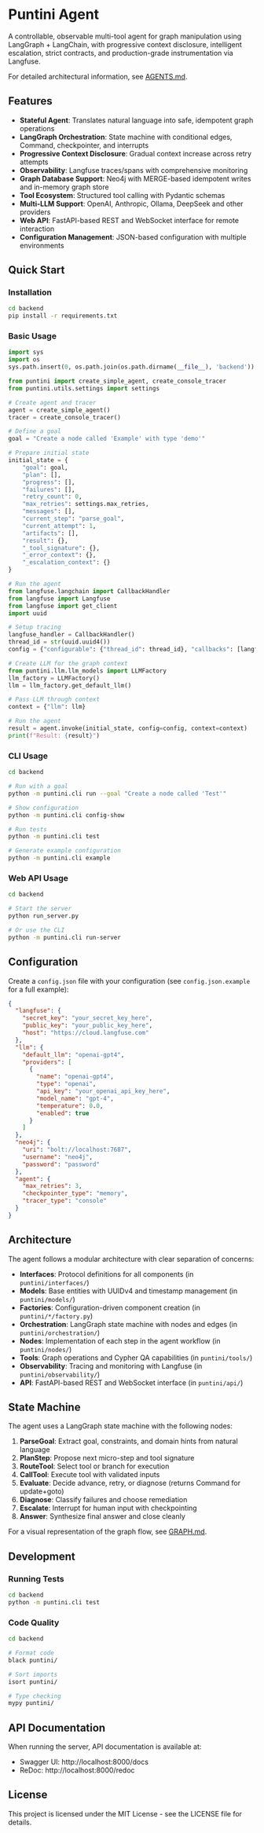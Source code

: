 # Puntini Agent

A controllable, observable multi-tool agent for graph manipulation using LangGraph + LangChain, with progressive context disclosure, intelligent escalation, strict contracts, and production-grade instrumentation via Langfuse.

For detailed architectural information, see [AGENTS.md](AGENTS.md).

## Features

- **Stateful Agent**: Translates natural language into safe, idempotent graph operations
- **LangGraph Orchestration**: State machine with conditional edges, Command, checkpointer, and interrupts
- **Progressive Context Disclosure**: Gradual context increase across retry attempts
- **Observability**: Langfuse traces/spans with comprehensive monitoring
- **Graph Database Support**: Neo4j with MERGE-based idempotent writes and in-memory graph store
- **Tool Ecosystem**: Structured tool calling with Pydantic schemas
- **Multi-LLM Support**: OpenAI, Anthropic, Ollama, DeepSeek and other providers
- **Web API**: FastAPI-based REST and WebSocket interface for remote interaction
- **Configuration Management**: JSON-based configuration with multiple environments

## Quick Start

### Installation

```bash
cd backend
pip install -r requirements.txt
```

### Basic Usage

```python
import sys
import os
sys.path.insert(0, os.path.join(os.path.dirname(__file__), 'backend'))

from puntini import create_simple_agent, create_console_tracer
from puntini.utils.settings import settings

# Create agent and tracer
agent = create_simple_agent()
tracer = create_console_tracer()

# Define a goal
goal = "Create a node called 'Example' with type 'demo'"

# Prepare initial state
initial_state = {
    "goal": goal,
    "plan": [],
    "progress": [],
    "failures": [],
    "retry_count": 0,
    "max_retries": settings.max_retries,
    "messages": [],
    "current_step": "parse_goal",
    "current_attempt": 1,
    "artifacts": [],
    "result": {},
    "_tool_signature": {},
    "_error_context": {},
    "_escalation_context": {}
}

# Run the agent
from langfuse.langchain import CallbackHandler
from langfuse import Langfuse
from langfuse import get_client
import uuid

# Setup tracing
langfuse_handler = CallbackHandler()
thread_id = str(uuid.uuid4())
config = {"configurable": {"thread_id": thread_id}, "callbacks": [langfuse_handler]}

# Create LLM for the graph context
from puntini.llm.llm_models import LLMFactory
llm_factory = LLMFactory()
llm = llm_factory.get_default_llm()

# Pass LLM through context
context = {"llm": llm}

# Run the agent
result = agent.invoke(initial_state, config=config, context=context)
print(f"Result: {result}")
```

### CLI Usage

```bash
cd backend

# Run with a goal
python -m puntini.cli run --goal "Create a node called 'Test'"

# Show configuration
python -m puntini.cli config-show

# Run tests
python -m puntini.cli test

# Generate example configuration
python -m puntini.cli example
```

### Web API Usage

```bash
cd backend

# Start the server
python run_server.py

# Or use the CLI
python -m puntini.cli run-server
```

## Configuration

Create a `config.json` file with your configuration (see `config.json.example` for a full example):

```json
{
  "langfuse": {
    "secret_key": "your_secret_key_here",
    "public_key": "your_public_key_here",
    "host": "https://cloud.langfuse.com"
  },
  "llm": {
    "default_llm": "openai-gpt4",
    "providers": [
      {
        "name": "openai-gpt4",
        "type": "openai",
        "api_key": "your_openai_api_key_here",
        "model_name": "gpt-4",
        "temperature": 0.0,
        "enabled": true
      }
    ]
  },
  "neo4j": {
    "uri": "bolt://localhost:7687",
    "username": "neo4j",
    "password": "password"
  },
  "agent": {
    "max_retries": 3,
    "checkpointer_type": "memory",
    "tracer_type": "console"
  }
}
```

## Architecture

The agent follows a modular architecture with clear separation of concerns:

- **Interfaces**: Protocol definitions for all components (in `puntini/interfaces/`)
- **Models**: Base entities with UUIDv4 and timestamp management (in `puntini/models/`)
- **Factories**: Configuration-driven component creation (in `puntini/*/factory.py`)
- **Orchestration**: LangGraph state machine with nodes and edges (in `puntini/orchestration/`)
- **Nodes**: Implementation of each step in the agent workflow (in `puntini/nodes/`)
- **Tools**: Graph operations and Cypher QA capabilities (in `puntini/tools/`)
- **Observability**: Tracing and monitoring with Langfuse (in `puntini/observability/`)
- **API**: FastAPI-based REST and WebSocket interface (in `puntini/api/`)

## State Machine

The agent uses a LangGraph state machine with the following nodes:

1. **ParseGoal**: Extract goal, constraints, and domain hints from natural language
2. **PlanStep**: Propose next micro-step and tool signature
3. **RouteTool**: Select tool or branch for execution
4. **CallTool**: Execute tool with validated inputs
5. **Evaluate**: Decide advance, retry, or diagnose (returns Command for update+goto)
6. **Diagnose**: Classify failures and choose remediation
7. **Escalate**: Interrupt for human input with checkpointing
8. **Answer**: Synthesize final answer and close cleanly

For a visual representation of the graph flow, see [GRAPH.md](GRAPH.md).

## Development

### Running Tests

```bash
cd backend
python -m puntini.cli test
```

### Code Quality

```bash
cd backend

# Format code
black puntini/

# Sort imports
isort puntini/

# Type checking
mypy puntini/
```

## API Documentation

When running the server, API documentation is available at:
- Swagger UI: http://localhost:8000/docs
- ReDoc: http://localhost:8000/redoc

## License

This project is licensed under the MIT License - see the LICENSE file for details.

